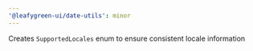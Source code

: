 ```yaml
---
'@leafygreen-ui/date-utils': minor
---
```


Creates `SupportedLocales` enum to ensure consistent locale information
